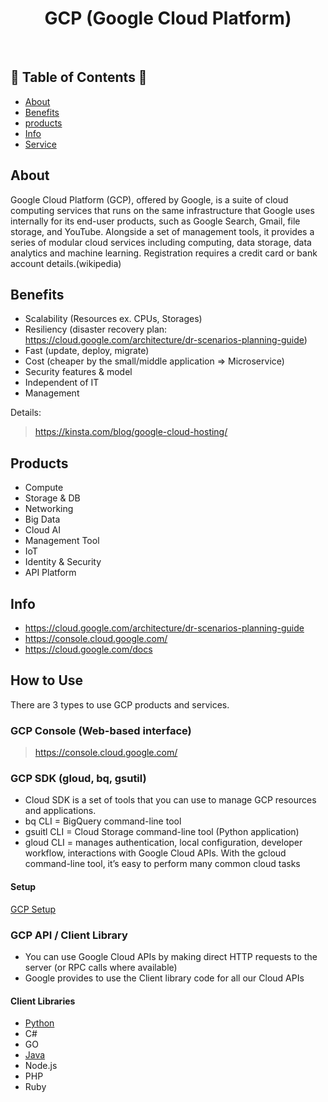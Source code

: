 <h1 align="center">GCP (Google Cloud Platform)</h1> <br>
<h2> 🚀 Table of Contents 🚀 </h2>

- [About](#about)
- [Benefits](#benefits)
- [products](#products)
- [Info](#info)
- [Service](#service)


## About
Google Cloud Platform (GCP), offered by Google, is a suite of cloud computing services that runs on the same infrastructure 
that Google uses internally for its end-user products, such as Google Search, Gmail, file storage, and YouTube.
Alongside a set of management tools, it provides a series of modular cloud services including computing, 
data storage, data analytics and machine learning. Registration requires a credit card or bank account details.(wikipedia)

## Benefits
- Scalability (Resources ex. CPUs, Storages)
- Resiliency (disaster recovery plan: https://cloud.google.com/architecture/dr-scenarios-planning-guide)
- Fast (update, deploy, migrate)
- Cost (cheaper by the small/middle application => Microservice)
- Security features & model
- Independent of IT
- Management

Details:
> https://kinsta.com/blog/google-cloud-hosting/

## Products
- Compute
- Storage & DB
- Networking
- Big Data
- Cloud AI
- Management Tool
- IoT
- Identity & Security
- API Platform

## Info
- https://cloud.google.com/architecture/dr-scenarios-planning-guide
- https://console.cloud.google.com/
- https://cloud.google.com/docs

## How to Use
There are 3 types to use GCP products and services.

### GCP Console (Web-based interface)
> https://console.cloud.google.com/

### GCP SDK (gloud, bq, gsutil)
- Cloud SDK is a set of tools that you can use to manage GCP resources and applications.
- bq CLI = BigQuery command-line tool
- gsuitl CLI = Cloud Storage command-line tool (Python application)
- gloud CLI = manages authentication, local configuration, developer workflow, interactions with Google Cloud APIs. With the gcloud command-line tool, it’s easy to perform many common cloud tasks


#### Setup

[GCP Setup](https://github.com/yuyatinnefeld/gcp/tree/master/sdk)


### GCP API / Client Library
- You can use Google Cloud APIs by making direct HTTP requests to the server (or RPC calls where available)
- Google provides to use the Client library code for all our Cloud APIs

#### Client Libraries
- [Python](https://github.com/yuyatinnefeld/gcp/tree/master/api/python)
- C#
- GO
- [Java](https://github.com/yuyatinnefeld/gcp/tree/master/api/java)
- Node.js
- PHP
- Ruby